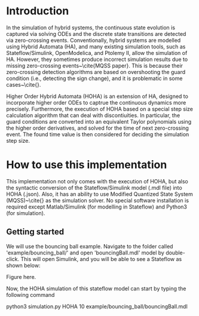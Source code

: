 # Introduction

In the simulation of hybrid systems, the continuous state evolution is captured via solving ODEs and the discrete state transitions are detected via zero-crossing events. Conventionally, hybrid systems are modelled using Hybrid Automata (HA), and many existing simulation tools, such as Stateflow/Simulink, OpenModelica, and Ptolemy II, allow the simulation of HA. However, 
they sometimes produce incorrect simulation results due to missing zero-crossing events~\cite{MQSS paper}. This is because their zero-crossing detection algorithms are based on overshooting the guard condition (i.e., detecting the sign change), and it is problematic in some cases~\cite{}.

Higher Order Hybrid Automata (HOHA) is an extension of HA, designed to incorporate higher order ODEs to captrue the continuous dynamics more precisely. Furthermore, the execution of HOHA based on a special step size calculation algorithm that can deal with discontiuities. In particular, the guard conditions are converted into an equivalent Taylor polynomials using the higher order derivatives, and solved for the time of next zero-crossing event. The found time value is then considered for deciding the simulation step size. 

# How to use this implementation

This implementation not only comes with the execution of HOHA, but also the syntactic conversion of the Stateflow/Simulink model (.mdl file) into HOHA (.json). Also, it has an ability to use Modified Quantized State System (MQSS)~\cite{} as the simulation solver. No special software installation is required except Matlab/Simulink (for modelling in Stateflow) and Python3 (for simulation). 

## Getting started

We will use the bouncing ball example. Navigate to the folder called 'example/bouncing_ball/' and open 'bouncingBall.mdl' model by double-click. This will open Simulink, and you will be able to see a Stateflow as shown below:

Figure here.

Now, the HOHA simulation of this stateflow model can start by typing the following command

python3 simulation.py HOHA 10 example/bouncing_ball/bouncingBall.mdl





